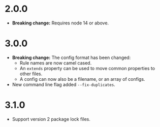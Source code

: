 
# 2.0.0
+ **Breaking change:** Requires node 14 or above.

# 3.0.0
+ **Breaking change:** The config format has been changed:
    + Rule names are now camel cased.
    + An `extends` property can be used to move common properties to other files.
    + A config can now also be a filename, or an array of configs.
+ New command line flag added `--fix-duplicates`.

# 3.1.0
+ Support version 2 package lock files.
